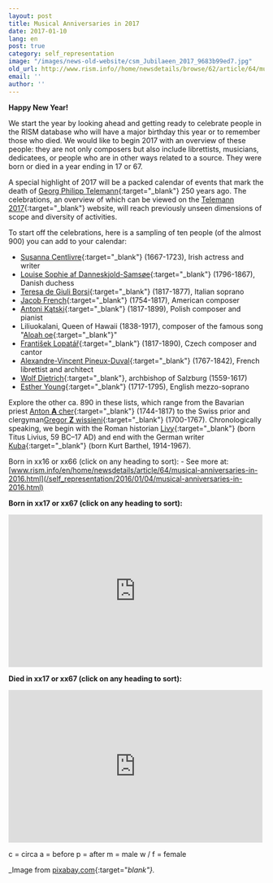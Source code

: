 ```yaml
---
layout: post
title: Musical Anniversaries in 2017
date: 2017-01-10
lang: en
post: true
category: self_representation
image: "/images/news-old-website/csm_Jubilaeen_2017_9683b99ed7.jpg"
old_url: http://www.rism.info//home/newsdetails/browse/62/article/64/musical-anniversaries-in-2017.html
email: ''
author: ''
---
```



**Happy New Year!**

We start the year by looking ahead and getting ready to celebrate people in the RISM database who will have a major birthday this year or to remember those who died. We would like to begin 2017 with an overview of these people: they are not only composers but also include librettists, musicians, dedicatees, or people who are in other ways related to a source. They were born or died in a year ending in 17 or 67.

A special highlight of 2017 will be a packed calendar of events that mark the death of [Georg Philipp Telemann](https://opac.rism.info/search?View=rism&q=11862119X&Language=en){:target="_blank"} 250 years ago. The celebrations, an overview of which can be viewed on the [Telemann 2017](http://www.telemann2017.eu/en/){:target="_blank"} website, will reach previously unseen dimensions of scope and diversity of activities.

To start off the celebrations, here is a sampling of ten people (of the almost 900) you can add to your calendar:

- [Susanna Centlivre](https://opac.rism.info/search?View=rism&q=11866896X&Language=en){:target="_blank"} (1667-1723), Irish actress and writer
- [Louise Sophie af Danneskjold-Samsøe](https://opac.rism.info/search?View=rism&q=133824381&Language=en){:target="_blank"} (1796-1867), Danish duchess
- [Teresa de Giuli Borsi](https://opac.rism.info/search?View=rism&q=De+Giuli+Borsi+Teresa&Language=en){:target="_blank"} (1817-1877), Italian soprano
- [Jacob French](https://opac.rism.info/search?View=rism&q=121501213&Language=en){:target="_blank"} (1754-1817), American composer
- [Antoni Kątski](https://opac.rism.info/search?View=rism&q=116331623&Language=en){:target="_blank"} (1817-1899), Polish composer and pianist
- Liliuokalani, Queen of Hawaii (1838-1917), composer of the famous song "[Aloah oe](https://opac.rism.info/search?id=350001346&Language=en){:target="_blank"}"
- [František Lopatář](https://opac.rism.info/search?View=rism&q=Lopat%C3%A1%C5%99+Franti%C5%A1ek&Language=en){:target="_blank"} (1817-1890), Czech composer and cantor
- [Alexandre-Vincent Pineux-Duval](https://opac.rism.info/search?View=rism&q=104201088&Language=en){:target="_blank"} (1767-1842), French librettist and architect
- [Wolf Dietrich](https://opac.rism.info/search?View=rism&q=118597973&Language=en){:target="_blank"}, archbishop of Salzburg (1559-1617)
- [Esther Young](https://opac.rism.info/search?View=rism&q=Young+Esther&Language=en){:target="_blank"} (1717-1795), English mezzo-soprano

Explore the other ca. 890 in these lists, which range from the Bavarian priest [Anton **A** cher](https://opac.rism.info/search?View=rism&q=Acher+Anton&siglum=D-WEY&Language=en){:target="_blank"} (1744-1817) to the Swiss prior and clergyman[Gregor **Z** wissieni](https://opac.rism.info/search?View=rism&q=Zwissieni+Gregor&Language=en){:target="_blank"} (1700-1767). Chronologically speaking, we begin with the Roman historian [Livy](https://opac.rism.info/search?View=rism&q=118573624&Language=en){:target="_blank"} (born Titus Livius, 59 BC–17 AD) and end with the German writer [Kuba](https://opac.rism.info/search?View=rism&q=118567349&Language=en){:target="_blank"} (born Kurt Barthel, 1914-1967).

Born in xx16 or xx66 (click on any heading to sort): - See more at: [www.rism.info/en/home/newsdetails/article/64/musical-anniversaries-in-2016.html](/self_representation/2016/01/04/musical-anniversaries-in-2016.html)

**Born in xx17 or xx67 (click on any heading to sort):**
<iframe width="500" height="300" scrolling="yes" frameborder="no" src="https://fusiontables.google.com/embedviz?viz=GVIZ&amp;t=TABLE&amp;q=select+col0%2C+col1%2C+col2+from+18TAJtTzYz835sAnCAMmZ1iY5DzDem8scrr-YM82K&amp;containerId=googft-gviz-canvas"></iframe>

**Died in xx17 or xx67 (click on any heading to sort):**
<iframe width="500" height="300" scrolling="yes" frameborder="no" src="https://fusiontables.google.com/embedviz?viz=GVIZ&amp;t=TABLE&amp;q=select+col0%2C+col1%2C+col2+from+1oP2CuMAyJvp3MEKxqku8hJtkgbf5Cw1wiSQ4Uifh&amp;containerId=googft-gviz-canvas"></iframe>

c = circa
a = before
p = after
m = male
w / f = female

_Image from [pixabay.com](https://pixabay.com/de/neujahr-silvester-2017-jahreswende-1599819/){:target="_blank"}._



<script type="text/javascript">var switchTo5x=true;</script><script type="text/javascript" src="http://w.sharethis.com/button/buttons.js"></script><script type="text/javascript">stLight.options({publisher: "9b601438-1ce1-49d8-bfd7-9cff5df54c17", doNotHash: false, doNotCopy: false, hashAddressBar: false});</script>